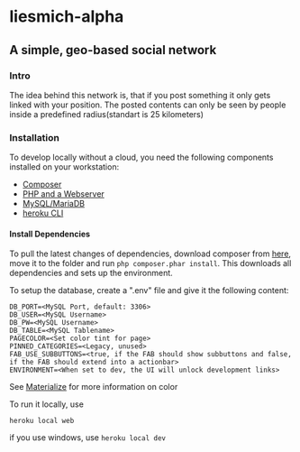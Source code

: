 # liesmich-alpha
## A simple, geo-based social network

### Intro
The idea behind this network is, that if you post something it only gets linked with your position.
The posted contents can only be seen by people inside a predefined radius(standart is 25 kilometers)

### Installation
To develop locally without a cloud, you need the following components installed on your workstation:
 - [Composer](https://getcomposer.org/)
 - [PHP and a Webserver](https://www.php.net/)
 - [MySQL/MariaDB](https://mariadb.org/)
 - [heroku CLI](https://devcenter.heroku.com/articles/heroku-cli)

#### Install Dependencies
To pull the latest changes of dependencies, download composer from [here](https://getcomposer.org/download/), move it to the folder and run ```php composer.phar install```. This downloads all dependencies and sets up the environment.

To setup the database, create a ".env" file and give it the following content:
```DB_HOST=<MySQL Database>
DB_PORT=<MySQL Port, default: 3306>
DB_USER=<MySQL Username>
DB_PW=<MySQL Username>
DB_TABLE=<MySQL Tablename>
PAGECOLOR=<Set color tint for page>
PINNED_CATEGORIES=<Legacy, unused>
FAB_USE_SUBBUTTONS=<true, if the FAB should show subbuttons and false, if the FAB should extend into a actionbar>
ENVIRONMENT=<When set to dev, the UI will unlock development links>
```
See [Materialize](https://materializecss.com/color.html) for more information on color

To run it locally, use

```heroku local web```

if you use windows, use
```heroku local dev```
